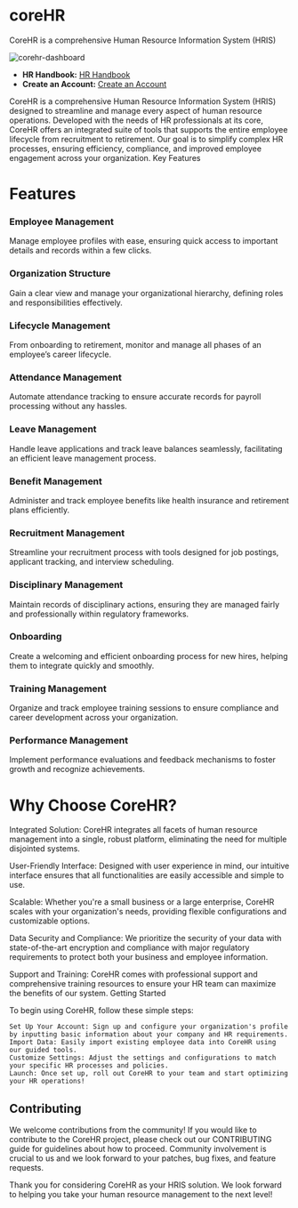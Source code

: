# coreHR
CoreHR is a comprehensive Human Resource Information System (HRIS)

![corehr-dashboard](https://github.com/user-attachments/assets/26b41409-3945-4983-94a0-84ad0328ad0d)

* **HR Handbook:** [HR Handbook](https://corehris.com/handbook/introduction.html)
* **Create an Account:** [Create an Account](https://docs.google.com/forms/d/e/1FAIpQLSdxZ2lPEoptx3Tj8FYBktabhyv66fWj2n9VXQT6_tHZBHKrsw/viewform?usp=sf_link)

CoreHR is a comprehensive Human Resource Information System (HRIS) designed to streamline and manage every aspect of human resource operations. Developed with the needs of HR professionals at its core, CoreHR offers an integrated suite of tools that supports the entire employee lifecycle from recruitment to retirement. Our goal is to simplify complex HR processes, ensuring efficiency, compliance, and improved employee engagement across your organization.
Key Features

# Features

### Employee Management
Manage employee profiles with ease, ensuring quick access to important details and records within a few clicks.

### Organization Structure
Gain a clear view and manage your organizational hierarchy, defining roles and responsibilities effectively.

### Lifecycle Management
From onboarding to retirement, monitor and manage all phases of an employee’s career lifecycle.

### Attendance Management
Automate attendance tracking to ensure accurate records for payroll processing without any hassles.

### Leave Management
Handle leave applications and track leave balances seamlessly, facilitating an efficient leave management process.

### Benefit Management
Administer and track employee benefits like health insurance and retirement plans efficiently.

### Recruitment Management
Streamline your recruitment process with tools designed for job postings, applicant tracking, and interview scheduling.

### Disciplinary Management
Maintain records of disciplinary actions, ensuring they are managed fairly and professionally within regulatory frameworks.

### Onboarding
Create a welcoming and efficient onboarding process for new hires, helping them to integrate quickly and smoothly.

### Training Management
Organize and track employee training sessions to ensure compliance and career development across your organization.

### Performance Management
Implement performance evaluations and feedback mechanisms to foster growth and recognize achievements.


# Why Choose CoreHR?

Integrated Solution: CoreHR integrates all facets of human resource management into a single, robust platform, eliminating the need for multiple disjointed systems.

User-Friendly Interface: Designed with user experience in mind, our intuitive interface ensures that all functionalities are easily accessible and simple to use.

Scalable: Whether you're a small business or a large enterprise, CoreHR scales with your organization's needs, providing flexible configurations and customizable options.

Data Security and Compliance: We prioritize the security of your data with state-of-the-art encryption and compliance with major regulatory requirements to protect both your business and employee information.

Support and Training: CoreHR comes with professional support and comprehensive training resources to ensure your HR team can maximize the benefits of our system.
Getting Started

To begin using CoreHR, follow these simple steps:

    Set Up Your Account: Sign up and configure your organization's profile by inputting basic information about your company and HR requirements.
    Import Data: Easily import existing employee data into CoreHR using our guided tools.
    Customize Settings: Adjust the settings and configurations to match your specific HR processes and policies.
    Launch: Once set up, roll out CoreHR to your team and start optimizing your HR operations!


## Contributing

We welcome contributions from the community! If you would like to contribute to the CoreHR project, please check out our CONTRIBUTING guide for guidelines about how to proceed. Community involvement is crucial to us and we look forward to your patches, bug fixes, and feature requests.

Thank you for considering CoreHR as your HRIS solution. We look forward to helping you take your human resource management to the next level!
